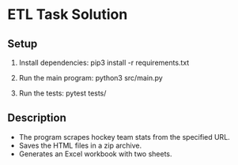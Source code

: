# ETL Task Solution

## Setup

1. Install dependencies:
    pip3 install -r requirements.txt

2. Run the main program:
    python3 src/main.py

3. Run the tests:
    pytest tests/

## Description

- The program scrapes hockey team stats from the specified URL.
- Saves the HTML files in a zip archive.
- Generates an Excel workbook with two sheets.
